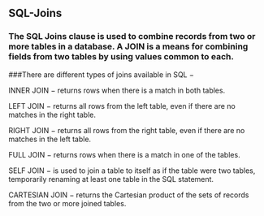 ## SQL-Joins

### The SQL Joins clause is used to combine records from two or more tables in a database. A JOIN is a means for combining fields from two tables by using values common to each.

###There are different types of joins available in SQL −

INNER JOIN − returns rows when there is a match in both tables.

LEFT JOIN − returns all rows from the left table, even if there are no matches in the right table.

RIGHT JOIN − returns all rows from the right table, even if there are no matches in the left table.

FULL JOIN − returns rows when there is a match in one of the tables.

SELF JOIN − is used to join a table to itself as if the table were two tables, temporarily renaming at least one table in the SQL statement.

CARTESIAN JOIN − returns the Cartesian product of the sets of records from the two or more joined tables.
